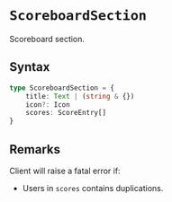 # `ScoreboardSection`

Scoreboard section.

## Syntax

```ts
type ScoreboardSection = {
    title: Text | (string & {})
    icon?: Icon
    scores: ScoreEntry[]
}
```

## Remarks

Client will raise a fatal error if:

-   Users in `scores` contains duplications.
